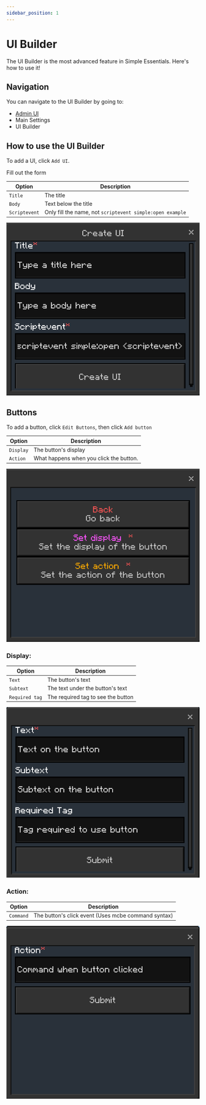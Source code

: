 ```yaml
---
sidebar_position: 1
---
```


# UI Builder
The UI Builder is the most advanced feature in Simple Essentials. Here's how to use it!

## Navigation
You can navigate to the UI Builder by going to:
- [Admin UI](/docs/tutorial-basics/getting_admin_panel.mdx)
- Main Settings
- UI Builder

## How to use the UI Builder
To add a UI, click `Add UI`.

Fill out the form

| Option                 | Description                    |
| ------------------- | ------------------------------ |
| `Title`                | The title        |
| `Body`                | Text below the title       |
| `Scriptevent`              | Only fill the name, not `scriptevent simple:open example`  |

![Add UI](image.png)

## Buttons

To add a button, click `Edit Buttons`, then click `Add button`

| Option                 | Description                    |
| ------------------- | ------------------------------ |
| `Display`                | The button's display        |
| `Action`                | What happens when you click the button.       |

![Add button](image-1.png)

### Display:

| Option                 | Description                    |
| ------------------- | ------------------------------ |
| `Text`                | The button's text        |
| `Subtext`                | The text under the button's text      |
| `Required tag`                | The required tag to see the button      |

![Add button display](image-2.png)

### Action:

| Option                 | Description                    |
| ------------------- | ------------------------------ |
| `Command`                | The button's click event (Uses mcbe command syntax)        |

![Add button action](image-3.png)

